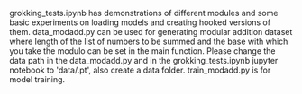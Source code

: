 grokking_tests.ipynb has demonstrations of different modules and some basic experiments on loading models and creating hooked versions of them.
data_modadd.py can be used for generating modular addition dataset where length of the list of numbers to be summed and the base with which you take the modulo can be set in the main function.
Please change the data path in the data_modadd.py and in the grokking_tests.ipynb jupyter notebook to 'data/<file>.pt', also create a data folder.
train_modadd.py is for model training.
